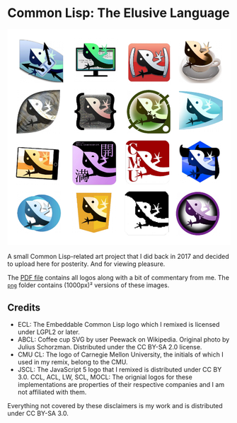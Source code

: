 # Common Lisp: The Elusive Language

![Preview image](preview.png)

A small Common Lisp-related art project that I did back in 2017 and decided to upload here for posterity. And for viewing pleasure.

The [PDF file](the-elusive-language.pdf) contains all logos along with a bit of commentary from me. The [`png`](png/) folder contains (1000px)² versions of these images.

## Credits

* ECL: The Embeddable Common Lisp logo which I remixed is licensed under LGPL2 or later.
* ABCL: Coffee cup SVG by user Peewack on Wikipedia. Original photo by Julius Schorzman. Distributed under the CC BY-SA 2.0 license.
* CMU CL: The logo of Carnegie Mellon University, the initials of which I used in my remix, belong to the CMU.
* JSCL: The JavaScript 5 logo that I remixed is distributed under CC BY 3.0.
CCL, ACL, LW, SCL, MOCL: The orignial logos for these implementations are properties of their respective companies and I am not affiliated with them.

Everything not covered by these disclaimers is my work and is distributed under CC BY-SA 3.0.
